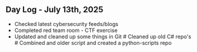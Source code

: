 
## Day Log - July 13th, 2025

* Checked latest cybersecurity feeds/blogs
* Completed red team room - CTF exercise
* Updated and cleaned up some things in Git
		# Cleaned up old C# repo's
		# Combined and older script and created a python-scripts repo









<!--stackedit_data:
eyJoaXN0b3J5IjpbMzA4OTc0OTUxLDMxODc4NDEzOSwxNDA4MD
I2NDE4LC0xODYyMDQ1NTU0LC0xMzYwOTE1MTIzLDczMDk5ODEx
Nl19
-->